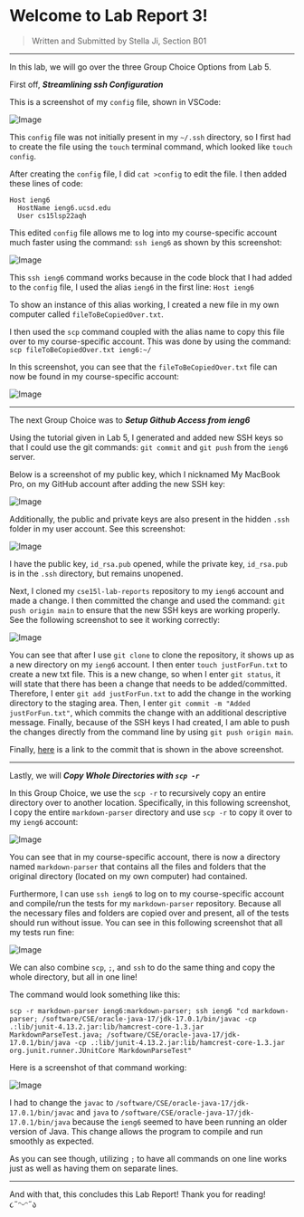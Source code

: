# Welcome to Lab Report 3!
> Written and Submitted by Stella Ji, Section B01

---

In this lab, we will go over the three Group Choice Options from Lab 5.

First off, **_Streamlining ssh Configuration_**

This is a screenshot of my `config` file, shown in VSCode:

![Image](https://github.com/stellaji/cse15l-lab-reports/blob/main/config%20file%20in%20vscode.png?raw=true)

This `config` file was not initially present in my `~/.ssh` directory, so I first had to create the file using the `touch` terminal command, which looked like `touch config`. 

After creating the `config` file, I did `cat >config` to edit the file. I then added these lines of code:
```
Host ieng6
  HostName ieng6.ucsd.edu
  User cs15lsp22aqh
```

This edited `config` file allows me to log into my course-specific account much faster using the command: `ssh ieng6` as shown by this screenshot:

![Image](https://github.com/stellaji/cse15l-lab-reports/blob/main/Streamline%20ssh%20Configuration.png?raw=true)

This `ssh ieng6` command works because in the code block that I had added to the `config` file, I used the alias `ieng6` in the first line: `Host ieng6`

To show an instance of this alias working, I created a new file in my own computer called `fileToBeCopiedOver.txt`. 

I then used the `scp` command coupled with the alias name to copy this file over to my course-specific account. This was done by using the command: 
`scp fileToBeCopiedOver.txt ieng6:~/`

In this screenshot, you can see that the `fileToBeCopiedOver.txt` file can now be found in my course-specific account:

![Image](https://github.com/stellaji/cse15l-lab-reports/blob/main/scp%20after%20streamlined%20ssh.png?raw=true)

---

The next Group Choice was to **_Setup Github Access from ieng6_**

Using the tutorial given in Lab 5, I generated and added new SSH keys so that I could use the git commands: `git commit` and `git push` from the `ieng6` server. 

Below is a screenshot of my public key, which I nicknamed My MacBook Pro, on my GitHub account after adding the new SSH key:

![Image](https://github.com/stellaji/cse15l-lab-reports/blob/main/public%20key%20on%20github.png?raw=true)

Additionally, the public and private keys are also present in the hidden `.ssh` folder in my user account. See this screenshot:

![Image](https://github.com/stellaji/cse15l-lab-reports/blob/main/keys%20on%20user.png?raw=true)

I have the public key, `id_rsa.pub` opened, while the private key, `id_rsa.pub` is in the `.ssh` directory, but remains unopened.

Next, I cloned my `cse15l-lab-reports` repository to my `ieng6` account and made a change. I then committed the change and used the command: `git push origin main` to ensure that the new SSH keys are working properly. See the following screenshot to see it working correctly:

![Image](https://github.com/stellaji/cse15l-lab-reports/blob/main/running%20tests%20on%20ieng6.png?raw=true)

You can see that after I use `git clone` to clone the repository, it shows up as a new directory on my `ieng6` account. I then enter `touch justForFun.txt` to create a new txt file. This is a new change, so when I enter `git status`, it will state that there has been a change that needs to be added/committed. Therefore, I enter `git add justForFun.txt` to add the change in the working directory to the staging area. Then, I enter `git commit -m "Added justForFun.txt"`, which commits the change with an additional descriptive message. Finally, because of the SSH keys I had created, I am able to push the changes directly from the command line by using `git push origin main`. 

Finally, [here](https://github.com/stellaji/cse15l-lab-reports/commit/3c3ac8ebe550850a57e098398adcc91fcd101bca) is a link to the commit that is shown in the above screenshot.

---

Lastly, we will **_Copy Whole Directories with `scp -r`_**

In this Group Choice, we use the `scp -r` to recursively copy an entire directory over to another location. Specifically, in this following screenshot, I copy the entire `markdown-parser` directory and use `scp -r` to copy it over to my `ieng6` account:

![Image](https://github.com/stellaji/cse15l-lab-reports/blob/main/scp%20-r.png?raw=true)

You can see that in my course-specific account, there is now a directory named `markdown-parser` that contains all the files and folders that the original directory (located on my own computer) had contained.

Furthermore, I can use `ssh ieng6` to log on to my course-specific account and compile/run the tests for my `markdown-parser` repository. Because all the necessary files and folders are copied over and present, all of the tests should run without issue. You can see in this following screenshot that all my tests run fine:

![Image](https://github.com/stellaji/cse15l-lab-reports/blob/main/running%20tests%20on%20ieng6.png?raw=true)

We can also combine `scp`, `;`, and `ssh` to do the same thing and copy the whole directory, but all in one line!

The command would look something like this: 

```
scp -r markdown-parser ieng6:markdown-parser; ssh ieng6 "cd markdown-parser; /software/CSE/oracle-java-17/jdk-17.0.1/bin/javac -cp .:lib/junit-4.13.2.jar:lib/hamcrest-core-1.3.jar MarkdownParseTest.java; /software/CSE/oracle-java-17/jdk-17.0.1/bin/java -cp .:lib/junit-4.13.2.jar:lib/hamcrest-core-1.3.jar org.junit.runner.JUnitCore MarkdownParseTest"
```

Here is a screenshot of that command working:

![Image](https://github.com/stellaji/cse15l-lab-reports/blob/main/all%20in%20one%20line.png?raw=true)

I had to change the `javac` to `/software/CSE/oracle-java-17/jdk-17.0.1/bin/javac` and `java` to `/software/CSE/oracle-java-17/jdk-17.0.1/bin/java` because the `ieng6` seemed to have been running an older version of Java. This change allows the program to compile and run smoothly as expected.

As you can see though, utilizing `;` to have all commands on one line works just as well as having them on separate lines.

---

And with that, this concludes this Lab Report! Thank you for reading! ૮˶ᵔᵕᵔ˶ა
